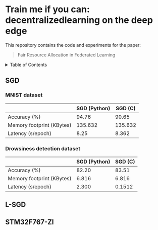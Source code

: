 # Train me if you can: decentralizedlearning on the deep edge

This repository contains the code and experiments for the paper:

> Fair Resource Allocation in Federated Learning

<!-- TABLE OF CONTENTS -->
<details>
  <summary>Table of Contents</summary>
  <ol>
    <li><a href="#SGD">SGD</a></li>
    <li><a href="#L-SGD">L-SGD</a></li>
    <li><a href="#STM32F767-ZI">STM32F767-ZI</a></li>
    <li><a href="#contact">Contact</a></li>
  </ol>
</details>


## SGD
### MNIST dataset

|                           | SGD (Python) |   SGD (C)   |
|---------------------------|----------|---------|
|        Accuracy (%)       |   94.76  |  90.65  |
| Memory footprint (KBytes) |  135.632 | 135.632 |
|     Latency (s/epoch)     |   8.25   |  8.362  |

### Drowsiness detection dataset


|                           | SGD (Python) |   SGD (C)   |
|---------------------------|----------|---------|
|        Accuracy (%)       |   82.20  |  83.51  |
| Memory footprint (KBytes) |   6.816  |  6.816  |
|     Latency (s/epoch)     |   2.300  | 0.1512  |

## L-SGD

## STM32F767-ZI
